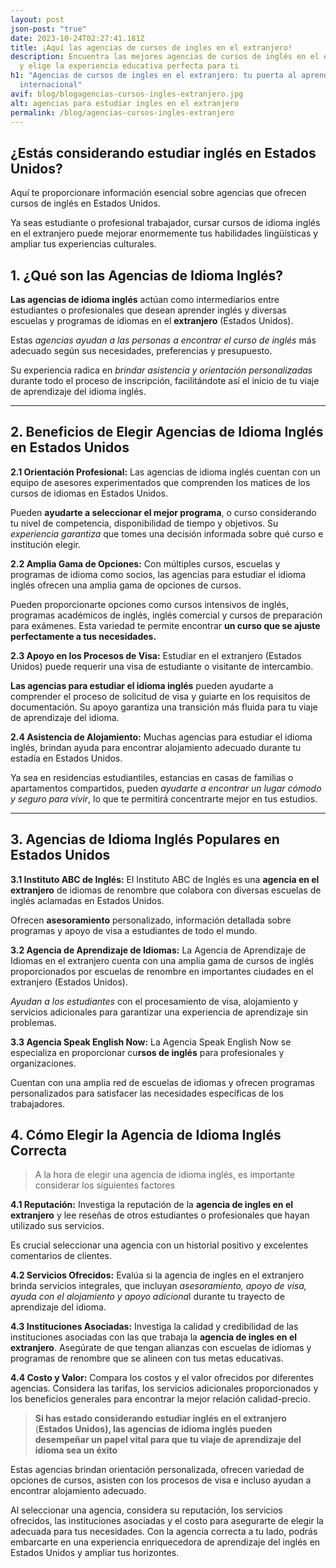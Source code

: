 ```yaml
---
layout: post
json-post: "true"
date: 2023-10-24T02:27:41.181Z
title: ¡Aquí las agencias de cursos de ingles en el extranjero!
description: Encuentra las mejores agencias de cursos de inglés en el extranjero
  y elige la experiencia educativa perfecta para ti
h1: "Agencias de cursos de ingles en el extranjero: tu puerta al aprendizaje
  internacional"
avif: blog/blogagencias-cursos-ingles-extranjero.jpg
alt: agencias para estudiar ingles en el extranjero
permalink: /blog/agencias-cursos-ingles-extranjero
---
```



## **¿Estás considerando estudiar inglés en Estados Unidos?**

Aquí te proporcionare información esencial sobre agencias que ofrecen cursos de inglés en Estados Unidos. 

Ya seas estudiante o profesional trabajador, cursar cursos de idioma inglés en el extranjero puede mejorar enormemente tus habilidades lingüísticas y ampliar tus experiencias culturales. 

## 1. ¿Qué son las Agencias de Idioma Inglés?

**Las agencias de idioma inglés** actúan como intermediarios entre estudiantes o profesionales que desean aprender inglés y diversas escuelas y programas de idiomas en el **extranjero** (Estados Unidos).

Estas *agencias ayudan a las personas a encontrar el curso de inglés* más adecuado según sus necesidades, preferencias y presupuesto. 

Su experiencia radica en *brindar asistencia y orientación personalizadas* durante todo el proceso de inscripción, facilitándote así el inicio de tu viaje de aprendizaje del idioma inglés.



- - -

## 2. Beneficios de Elegir Agencias de Idioma Inglés en Estados Unidos

**2.1 Orientación Profesional:** Las agencias de idioma inglés cuentan con un equipo de asesores experimentados que comprenden los matices de los cursos de idiomas en Estados Unidos. 

Pueden **ayudarte a seleccionar el mejor programa**, o curso considerando tu nivel de competencia, disponibilidad de tiempo y objetivos. Su *experiencia garantiza* que tomes una decisión informada sobre qué curso e institución elegir.

**2.2 Amplia Gama de Opciones:** Con múltiples cursos, escuelas y programas de idioma como socios, las agencias para estudiar el idioma inglés ofrecen una amplia gama de opciones de cursos. 

Pueden proporcionarte opciones como cursos intensivos de inglés, programas académicos de inglés, inglés comercial y cursos de preparación para exámenes. Esta variedad te permite encontrar **un curso que se ajuste perfectamente a tus necesidades.**

**2.3 Apoyo en los Procesos de Visa:** Estudiar en el extranjero (Estados Unidos) puede requerir una visa de estudiante o visitante de intercambio. 

**Las agencias para estudiar el idioma inglés** pueden ayudarte a comprender el proceso de solicitud de visa y guiarte en los requisitos de documentación. Su apoyo garantiza una transición más fluida para tu viaje de aprendizaje del idioma.

**2.4 Asistencia de Alojamiento:** Muchas agencias para estudiar el idioma inglés, brindan ayuda para encontrar alojamiento adecuado durante tu estadía en Estados Unidos. 

Ya sea en residencias estudiantiles, estancias en casas de familias o apartamentos compartidos, pueden *ayudarte a encontrar un lugar cómodo y seguro para vivir*, lo que te permitirá concentrarte mejor en tus estudios.

- - -

## 3. Agencias de Idioma Inglés Populares en Estados Unidos

**3.1 Instituto ABC de Inglés:** El Instituto ABC de Inglés es una **agencia en el extranjero** de idiomas de renombre que colabora con diversas escuelas de inglés aclamadas en Estados Unidos.

Ofrecen **asesoramiento** personalizado, información detallada sobre programas y apoyo de visa a estudiantes de todo el mundo.

**3.2 Agencia de Aprendizaje de Idiomas:** La Agencia de Aprendizaje de Idiomas en el extranjero cuenta con una amplia gama de cursos de inglés proporcionados por escuelas de renombre en importantes ciudades en el extranjero (Estados Unidos). 

*Ayudan a los estudiantes* con el procesamiento de visa, alojamiento y servicios adicionales para garantizar una experiencia de aprendizaje sin problemas.

**3.3 Agencia Speak English Now:** La Agencia Speak English Now se especializa en proporcionar cu**rsos de inglés** para profesionales y organizaciones. 

Cuentan con una amplia red de escuelas de idiomas y ofrecen programas personalizados para satisfacer las necesidades específicas de los trabajadores.

## 4. Cómo Elegir la Agencia de Idioma Inglés Correcta

> A la hora de elegir una agencia de idioma inglés, es importante considerar los siguientes factores

**4.1 Reputación:** Investiga la reputación de la **agencia de ingles en el extranjero** y lee reseñas de otros estudiantes o profesionales que hayan utilizado sus servicios. 

Es crucial seleccionar una agencia con un historial positivo y excelentes comentarios de clientes.

**4.2 Servicios Ofrecidos:** Evalúa si la agencia de ingles en el extranjero brinda servicios integrales, que incluyan *asesoramiento, apoyo de visa, ayuda con el alojamiento y apoyo adiciona*l durante tu trayecto de aprendizaje del idioma.

**4.3 Instituciones Asociadas:** Investiga la calidad y credibilidad de las instituciones asociadas con las que trabaja la **agencia de ingles en el extranjero**. Asegúrate de que tengan alianzas con escuelas de idiomas y programas de renombre que se alineen con tus metas educativas.

**4.4 Costo y Valor:** Compara los costos y el valor ofrecidos por diferentes agencias. Considera las tarifas, los servicios adicionales proporcionados y los beneficios generales para encontrar la mejor relación calidad-precio.

> **Si has estado considerando estudiar inglés en el extranjero** (**Estados Unidos), las agencias de idioma inglés pueden desempeñar un papel vital para que tu viaje de aprendizaje del idioma sea un éxito**

Estas agencias brindan orientación personalizada, ofrecen variedad de opciones de cursos, asisten con los procesos de visa e incluso ayudan a encontrar alojamiento adecuado. 

Al seleccionar una agencia, considera su reputación, los servicios ofrecidos, las instituciones asociadas y el costo para asegurarte de elegir la adecuada para tus necesidades. Con la agencia correcta a tu lado, podrás embarcarte en una experiencia enriquecedora de aprendizaje del inglés en Estados Unidos y ampliar tus horizontes.